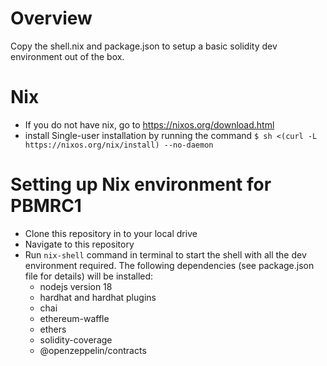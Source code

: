 # Overview
Copy the shell.nix and package.json to setup a basic solidity dev environment out of the box.

# Nix 

- If you do not have nix, go to https://nixos.org/download.html 
- install Single-user installation by running the command `$ sh <(curl -L https://nixos.org/nix/install) --no-daemon` 

# Setting up Nix environment for PBMRC1
- Clone this repository in to your local drive
- Navigate to this repository
- Run `nix-shell` command in terminal to start the shell with all the dev environment required. The following dependencies (see package.json file for details) will be installed:
  - nodejs version 18
  - hardhat and hardhat plugins
  - chai
  - ethereum-waffle
  - ethers
  - solidity-coverage
  - @openzeppelin/contracts

